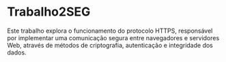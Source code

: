 # Trabalho2SEG
Este trabalho explora o funcionamento do protocolo HTTPS, responsável por implementar uma comunicação segura entre navegadores e servidores Web, através de métodos de criptografia, autenticação e integridade dos dados.
